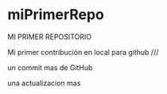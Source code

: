 # miPrimerRepo
MI PRIMER REPOSITORIO

Mi primer contribución en local para github /// 

un commit mas de GitHub

una actualizacion mas
